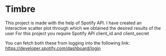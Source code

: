 # Timbre


This project is made with the help of Spotify API.
I have created an Interactive scatter plot through which we obtained the desired results of the user
For this project you require Spotify API client_id and client_secret

You can fetch both these from logging into the following link:
https://developer.spotify.com/dashboard/login
